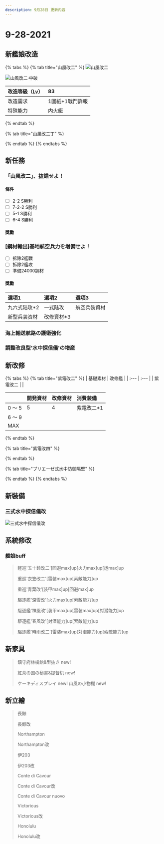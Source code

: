 ```yaml
---
description: 9月28日 更新内容
---
```


# 9-28-2021

## 新艦娘改造

{% tabs %}
{% tab title="山風改二" %}
![&#x5C71;&#x98A8;&#x6539;&#x4E8C;](../.gitbook/assets/image.png)

![&#x5C71;&#x98A8;&#x6539;&#x4E8C;&#xB7;&#x4E2D;&#x7834;](../.gitbook/assets/image%20%281%29.png)

| 改造等級（Lv） | 83 |
| :--- | :--- |
| 改造需求 | 1圖紙+1戰鬥詳報 |
| 特殊能力 | 内火艇 |
{% endtab %}

{% tab title="山風改二丁" %}

{% endtab %}
{% endtabs %}

## 新任務

### 「山風改二」、抜錨せよ！

#### 條件

* [ ] 2-2 S勝利
* [ ] 7-2-2 S勝利
* [ ] 5-1 S勝利
* [ ] 6-4 S勝利

#### 獎勵

### \[鋼材輸出\]基地航空兵力を増備せよ！

* [ ] 拆除2艦戰
* [ ] 拆除2艦攻
* [ ] 準備24000鋼材

#### 獎勵

| 選項1 | 選項2 | 選項3 |
| :--- | :--- | :--- |
| 九六式陆攻\*2 | 一式陆攻 | 航空兵裝資材 |
| 新型兵装资材 | 改修資材\*3 |  |

### 海上輸送航路の護衛強化

### 調整改良型'水中探信儀'の増産

## 新改修

{% tabs %}
{% tab title="紫電改二" %}
| 基礎素材 | 改修艦 |
| :--- | :--- |
| 紫電改二 |  |

|  | 開発資材 | 改修資材 | 消費装備 |
| :--- | :--- | :--- | :--- |
| 0 ～ 5 | 5 | 4 | 紫電改二\*1 |
| 6 ～ 9 |  |  |  |
| MAX |  |  |  |
{% endtab %}

{% tab title="紫電改四" %}

{% endtab %}

{% tab title="プリエーゼ式水中防御隔壁" %}

{% endtab %}
{% endtabs %}

## 新裝備

### **三式水中探信儀改**

![&#x4E09;&#x5F0F;&#x6C34;&#x4E2D;&#x63A2;&#x4FE1;&#x5100;&#x6539;](../.gitbook/assets/image%20%282%29.png)

## **系統修改**

### **艦娘buff**

> 軽巡'五十鈴改二'\[回避max\]up\[火力max\]up\[运max\]up 
>
> 重巡'衣笠改二'\[雷装max\]up\[索敵能力\]up 
>
> 重巡'青葉改'\[装甲max\]up\[回避max\]up 
>
> 駆逐艦'深雪改'\[火力max\]up\[索敵能力\]up 
>
> 駆逐艦'神風改'\[装甲max\]up\[雷装max\]up\[対潜能力\]up 
>
> 駆逐艦'春風改'\[対潜能力\]up\[索敵能力\]up 
>
> 駆逐艦'時雨改二'\[雷装max\]up\[対潜能力\]up\[索敵能力\]up

## **新家具**

> 鎮守府林檎飴&型抜き new! 
>
> 紅茶の国の秘書&提督机 new! 
>
> ケーキディスプレイ new! 山風の小物棚 new!

## **新立繪**

> 長鯨
>
> 長鯨改
>
> Northampton
>
> Northampton改
>
> 伊203
>
> 伊203改
>
> Conte di Cavour
>
> Conte di Cavour改
>
> Conte di Cavour nuovo
>
> Victorious
>
> Victorious改
>
> Honolulu
>
> Honolulu改



